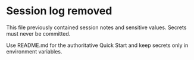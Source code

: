 # Session log removed

This file previously contained session notes and sensitive values. Secrets must never be committed.

Use README.md for the authoritative Quick Start and keep secrets only in environment variables.
